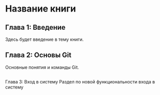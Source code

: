 # Название книги

## Глава 1: Введение
Здесь будет введение в тему книги.

## Глава 2: Основы Git
Основные понятия и команды Git.

##
Глава 3: Вход в систему
Раздел по новой функциональности входа в систему
